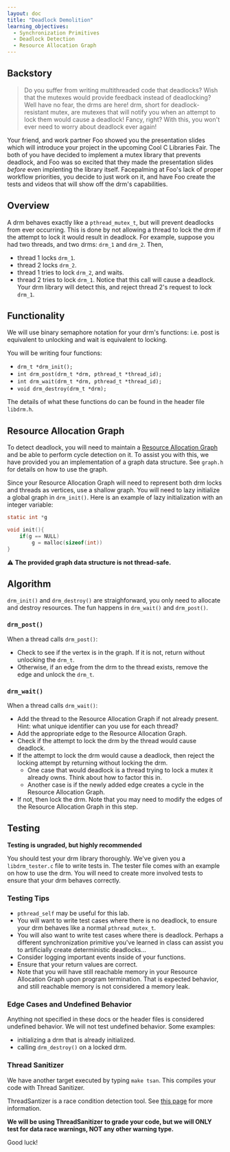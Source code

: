 ```yaml
---
layout: doc
title: "Deadlock Demolition"
learning_objectives:
  - Synchronization Primitives
  - Deadlock Detection 
  - Resource Allocation Graph
---
```


## Backstory

> Do you suffer from writing multithreaded code that deadlocks? Wish that the mutexes would provide feedback instead of deadlocking? Well have no fear, the drms are here! drm, short for deadlock-resistant mutex, are mutexes that will notify you when an attempt to lock them would cause a deadlock! Fancy, right? With this, you won't ever need to worry about deadlock ever again!

Your friend, and work partner Foo showed you the presentation slides which will introduce your project in the upcoming Cool C Libraries Fair. The both of you have decided to implement a mutex library that prevents deadlock, and Foo was so excited that they made the presentation slides _before_ even implenting the library itself. Facepalming at Foo's lack of proper workflow priorities, you decide to just work on it, and have Foo create the tests and videos that will show off the drm's capabilities.

## Overview

A drm behaves exactly like a `pthread_mutex_t`, but will prevent deadlocks from ever occurring. This is done by not allowing a thread to lock the drm if the attempt to lock it would result in deadlock. For example, suppose you had two threads, and two drms: `drm_1` and `drm_2`. Then,
* thread 1 locks `drm_1`.
* thread 2 locks `drm_2`.
* thread 1 tries to lock `drm_2`, and waits.
* thread 2 tries to lock `drm_1`. Notice that this call will cause a deadlock. Your drm library will detect this, and reject thread 2's request to lock `drm_1`.

## Functionality

We will use binary semaphore notation for your drm's functions: i.e. post is equivalent to unlocking and wait is equivalent to locking.

You will be writing four functions:

* `drm_t *drm_init();`
* `int drm_post(drm_t *drm, pthread_t *thread_id);`
* `int drm_wait(drm_t *drm, pthread_t *thread_id);`
* `void drm_destroy(drm_t *drm);`

The details of what these functions do can be found in the header file `libdrm.h`.

## Resource Allocation Graph

To detect deadlock, you will need to maintain a [Resource Allocation Graph](http://cs341.cs.illinois.edu/coursebook/Deadlock#resource-allocation-graphs) and be able to perform cycle detection on it. To assist you with this, we have provided you an implementation of a graph data structure. See `graph.h` for details on how to use the graph.

Since your Resource Allocation Graph will need to represent both drm locks and threads as vertices, use a shallow graph. You will need to lazy initialize a global graph in `drm_init()`. Here is an example of lazy initialization with an integer variable:

```c
static int *g

void init(){
    if(g == NULL)
        g = malloc(sizeof(int))
}
```

:warning: **The provided graph data structure is not thread-safe.**

## Algorithm

`drm_init()` and `drm_destroy()` are straighforward, you only need to allocate and destroy resources. The fun happens in `drm_wait()` and `drm_post()`. 

### `drm_post()`

When a thread calls `drm_post()`:
* Check to see if the vertex is in the graph. If it is not, return without unlocking the `drm_t`.
* Otherwise, if an edge from the drm to the thread exists, remove the edge and unlock the `drm_t`.

### `drm_wait()`

When a thread calls `drm_wait()`:
* Add the thread to the Resource Allocation Graph if not already present. Hint: what unique identifier can you use for each thread?
* Add the appropriate edge to the Resource Allocation Graph.
* Check if the attempt to lock the drm by the thread would cause deadlock.
* If the attempt to lock the drm would cause a deadlock, then reject the locking attempt by returning without locking the drm.
    * One case that would deadlock is a thread trying to lock a mutex it already owns. Think about how to factor this in.
    * Another case is if the newly added edge creates a cycle in the Resource Allocation Graph.
* If not, then lock the drm. Note that you may need to modify the edges of the Resource Allocation Graph in this step.

## Testing

**Testing is ungraded, but highly recommended**

You should test your drm library thoroughly. We've given you a `libdrm_tester.c` file to write tests in. The tester file comes with an example on how to use the drm. You will need to create more involved tests to ensure that your drm behaves correctly.

### Testing Tips

* `pthread_self` may be useful for this lab.
* You will want to write test cases where there is no deadlock, to ensure your drm behaves like a normal `pthread_mutex_t`.
* You will also want to write test cases where there is deadlock. Perhaps a different synchronization primitive you've learned in class can assist you to artificially create deterministic deadlocks...
* Consider logging important events inside of your functions.
* Ensure that your return values are correct.
* Note that you will have still reachable memory in your Resource Allocation Graph upon program termination. That is expected behavior, and still reachable memory is not considered a memory leak.

### Edge Cases and Undefined Behavior

Anything not specified in these docs or the header files is considered undefined behavior. We will not test undefined behavior. Some examples:
* initializing a drm that is already initialized.
* calling `drm_destroy()` on a locked drm.

### Thread Sanitizer

We have another target executed by typing `make tsan`. This compiles your code with Thread Sanitizer.

ThreadSantizer is a race condition detection tool. See [this page](http://cs341.cs.illinois.edu/coursebook/Background#tsan) for more information.

**We will be using ThreadSanitizer to grade your code, but we will ONLY test for data race warnings, NOT any other warning type.**

Good luck!
